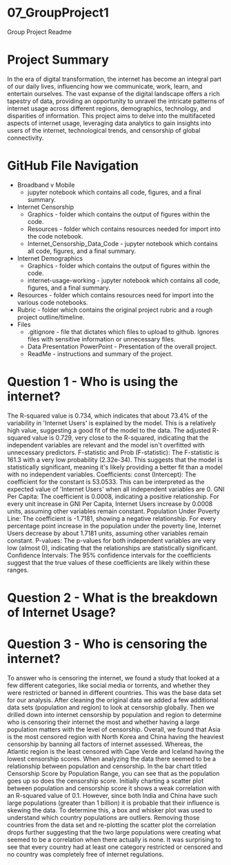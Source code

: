 # 07_GroupProject1
Group Project Readme
# Project Summary
In the era of digital transformation, the internet has become an integral part of our daily lives, influencing how we communicate, work, learn, and entertain ourselves. The vast expanse of the digital landscape offers a rich tapestry of data, providing an opportunity to unravel the intricate patterns of internet usage across different regions, demographics, technology, and disparities of information.
This project aims to delve into the multifaceted aspects of internet usage, leveraging data analytics to gain insights into users of the internet, technological trends, and censorship of global connectivity. 

# GitHub File Navigation
  * Broadband v Mobile
      * jupyter notebook which contains all code, figures, and a final summary. 
  * Internet Censorship
      * Graphics - folder which contains the output of figures within the code.
      * Resources - folder which contains resources needed for import into the code notebook. 
      * Internet_Censorship_Data_Code - jupyter notebook which contains all code, figures, and a final summary. 
  * Internet Demographics
      * Graphics - folder which contains the output of figures within the code.
      * internet-usage-working - jupyter notebook which contains all code, figures, and a final summary. 
  * Resources - folder which contains resources need for import into the various code notebooks.
  * Rubric - folder which contains the original project rubric and a rough project outline/timeline.
  * Files
      * .gitignore - file that dictates which files to upload to github. Ignores files with sensitive information or unnecessary files. 
      * Data Presentation PowerPoint - Presentation of the overall project. 
      * ReadMe - instructions and summary of the project. 

# Question 1 - Who is using the internet?
The R-squared value is 0.734, which indicates that about 73.4% of the variability in 'Internet Users' is explained by the model. This is a relatively high value, suggesting a good fit of the model to the data.
The adjusted R-squared value is 0.729, very close to the R-squared, indicating that the independent variables are relevant and the model isn't overfitted with unnecessary predictors.
F-statistic and Prob (F-statistic): The F-statistic is 161.3 with a very low probability (2.32e-34). This suggests that the model is statistically significant, meaning it's likely providing a better fit than a model with no independent variables.
Coefficients:
const (Intercept): The coefficient for the constant is 53.0533. This can be interpreted as the expected value of 'Internet Users' when all independent variables are 0.
GNI Per Capita: The coefficient is 0.0008, indicating a positive relationship. For every unit increase in GNI Per Capita, Internet Users increase by 0.0008 units, assuming other variables remain constant.
Population Under Poverty Line: The coefficient is -1.7181, showing a negative relationship. For every percentage point increase in the population under the poverty line, Internet Users decrease by about 1.7181 units, assuming other variables remain constant.
P-values: The p-values for both independent variables are very low (almost 0), indicating that the relationships are statistically significant.
Confidence Intervals: The 95% confidence intervals for the coefficients suggest that the true values of these coefficients are likely within these ranges.

# Question 2 - What is the breakdown of Internet Usage?



# Question 3 - Who is censoring the internet?
To answer who is censoring the internet, we found a study that looked at a few different categories, like social media or torrents, and whether they were restricted or banned in different countries. This was the base data set for our analysis. After cleaning the original data we added a few additional data sets (population and region) to look at censorship globally. Then we drilled down into internet censorship by population and region to determine who is censoring their internet the most and whether having a large population matters with the level of censorship. Overall, we found that Asia is the most censored region with North Korea and China having the heaviest censorship by banning all factors of internet assessed. Whereas, the Atlantic region is the least censored with Cape Verde and Iceland having the lowest censorship scores. When analyzing the data there seemed to be a relationship between population and censorship. In the bar chart titled Censorship Score by Population Range, you can see that as the population goes up so does the censorship score. Initially charting a scatter plot between population and censorship score it shows a weak correlation with an R-squared value of 0.1. However, since both India and China have such large populations (greater than 1 billion) it is probable that their influence is skewing the data. To determine this, a box and whisker plot was used to understand which country populations are outliers. Removing those countries from the data set and re-plotting the scatter plot the correlation drops further suggesting that the two large populations were creating what seemed to be a correlation when there actually is none.
It was surprising to see that every country had at least one category restricted or censored and no country was completely free of internet regulations. 

